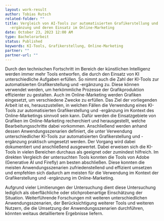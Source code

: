 ```yaml
---
layout: work-result
author: Tobias Rutsch
related-folder: ""
title: Vergleich von AI-Tools zur automatisierten Grafikerstellung und
  -ergänzung und deren Einsatz im Online-Marketing
date: October 23, 2023 12:00 AM
type: Bachelorarbeit
status: Published
keywords: KI-Tools, Grafikerstellung, Online-Marketing
partner: ""
partner-url: ""
---
```

Durch den technischen Fortschritt im Bereich der künstlichen Intelligenz werden immer mehr Tools entworfen, die durch den Einsatz von KI unterschiedliche Aufgaben erfüllen. So nimmt auch die Zahl der KI-Tools zur automatisierten Grafikerstellung und -ergänzung zu. Diese können verwendet werden, um herkömmliche Prozesse der Grafikproduktion effizienter zu gestalten. Auch im Online-Marketing werden Grafiken eingesetzt, um verschiedene Zwecke zu erfüllen. Das Ziel der vorliegenden Arbeit ist es, herauszustellen, in welchen Fällen die Verwendung eines KI-Tools zur automatisierten Grafikerstellung und -ergänzung im Kontext des Online-Marketings sinnvoll sein kann. Dafür werden die Einsatzgebiete von Grafiken im Online-Marketing recherchiert und herausgestellt, welche Bearbeitungsschritte dabei vorkommen. Anschließend werden anhand dessen Anwendungsszenarien definiert, die unter Verwendung unterschiedlicher KI-Tools zur automatisierten Grafikerstellung und -ergänzung praktisch umgesetzt werden. Der Vorgang wird dabei dokumentiert und anschließend ausgewertet. Dabei erweisen sich die KI-Tools in vielen Bereichen durchaus als geeignet oder zumindest hilfreich. Im direkten Vergleich der untersuchten Tools konnten die Tools von Adobe (Generative AI und Firefly) am besten abschließen. Diese konnten die meisten Anwendungsszenarien zufriedenstellend und effizient umsetzen und empfehlen sich dadurch am meisten für die Verwendung im Kontext der Grafikerstellung und -ergänzung im Online-Marketing.

Aufgrund vieler Limitierungen der Untersuchung dient diese Untersuchung lediglich als oberflächliche oder stichprobenartige Einschätzung der Situation. Weiterführende Forschungen mit weiteren unterschiedlichen Anwendungsszenarien, der Berücksichtigung weiterer Tools und weiteren Nutzern, die die Umsetzung der Anwendungsszenarien durchführen, könnten weitaus detailliertere Ergebnisse liefern.
